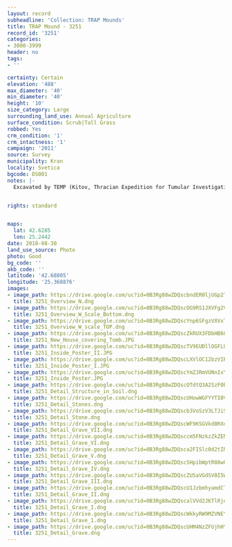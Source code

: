 ```yaml
---
layout: record
subheadline: 'Collection: TRAP Mounds'
title: TRAP Mound - 3251
record_id: '3251'
categories:
- 3000-3999
header: no
tags:
- ''

certainty: Certain
elevation: '488'
max_diameter: '40'
min_diameter: '40'
height: '10'
size_category: Large
surrounding_land_use: Annual Agriculture
surface_condition: Scrub|Tall Grass
robbed: Yes
crm_condition: '1'
crm_intactness: '1'
campaign: '2011'
source: Survey
municipality: Kran
locality: Svetica
bgcode: DS001
notes: |-
  Excavated by TEMP (Kitov, Thracian Expedition for Tumular Investigations) in 2004, museum inside.


rights: standard


maps:
  lat: 42.6285
  lon: 25.2442
date: 2018-08-30
land_use_source: Photo
photo: Good
bg_code: ''
akb_code: ''
latitude: '42.68805'
longitude: '25.368876'
images:
- image_path: https://drive.google.com/uc?id=0B3Rg88wZDQscbndER0ljUGp2TG8
  title: 3251_Overview_N.dng
- image_path: https://drive.google.com/uc?id=0B3Rg88wZDQscOG9RS1JXVFg2Vjg
  title: 3251_Overview_W_Scale_Bottom.dng
- image_path: https://drive.google.com/uc?id=0B3Rg88wZDQscYnp6SFgzVXVxT0E
  title: 3251_Overview_W_scale_TOP.dng
- image_path: https://drive.google.com/uc?id=0B3Rg88wZDQscZkRUX3FDbHB6QVU
  title: 3251_New_House_covering_Tomb.JPG
- image_path: https://drive.google.com/uc?id=0B3Rg88wZDQscTV9EUDllOGFLUU0
  title: 3251_Inside_Poster_II.JPG
- image_path: https://drive.google.com/uc?id=0B3Rg88wZDQscLXVlOC12bzVIRmc
  title: 3251_Inside_Poster_I.JPG
- image_path: https://drive.google.com/uc?id=0B3Rg88wZDQscYmZJRmVUNnIxY0k
  title: 3251_Inside_Poster.JPG
- image_path: https://drive.google.com/uc?id=0B3Rg88wZDQscOTdtQ3A2SzF0bTA
  title: 3251_Detail_Structure_in_Soil.dng
- image_path: https://drive.google.com/uc?id=0B3Rg88wZDQscUHowWGFYYTI0V28
  title: 3251_Detail_Stones.dng
- image_path: https://drive.google.com/uc?id=0B3Rg88wZDQscb3VoSzV3LTJiSzQ
  title: 3251_Detail_Stone.dng
- image_path: https://drive.google.com/uc?id=0B3Rg88wZDQscWF9KSGVkd0RXdFU
  title: 3251_Detail_Grave_VII.dng
- image_path: https://drive.google.com/uc?id=0B3Rg88wZDQsccm5FNzkzZkZENE0
  title: 3251_Detail_Grave_VI.dng
- image_path: https://drive.google.com/uc?id=0B3Rg88wZDQsca2FISlc0d2tIMG8
  title: 3251_Detail_Grave_V.dng
- image_path: https://drive.google.com/uc?id=0B3Rg88wZDQscSHpibWptR08wQnc
  title: 3251_Detail_Grave_IV.dng
- image_path: https://drive.google.com/uc?id=0B3Rg88wZDQscZU5aVGdSV0I5WGc
  title: 3251_Detail_Grave_III.dng
- image_path: https://drive.google.com/uc?id=0B3Rg88wZDQscU1JzbmhyamdCT2s
  title: 3251_Detail_Grave_II.dng
- image_path: https://drive.google.com/uc?id=0B3Rg88wZDQscalVVd2JKTlRjdFU
  title: 3251_Detail_Grave_I.dng
- image_path: https://drive.google.com/uc?id=0B3Rg88wZDQscWkkyRW9MZVNEYkE
  title: 3251_Detail_Grave_1.dng
- image_path: https://drive.google.com/uc?id=0B3Rg88wZDQscUHM4NzZFUjhHYWM
  title: 3251_Detail_Grave.dng
---
```

